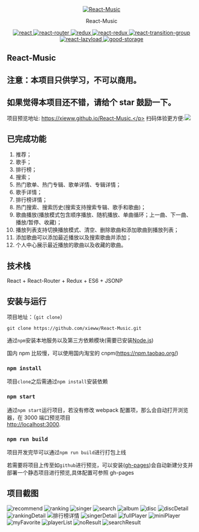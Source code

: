 <p align="center">
    <a href="https://xieww.github.io/React-Music">
        <img src="https://xieww.github.io/React-Music/favicon.ico" alt="React-Music"/>
    </a>
</p>
<p align="center">
    React-Music
</p>
<p align="center">
  <a href="https://github.com/facebook/react">
    <img src="https://img.shields.io/badge/react-v16.2.0-blue.svg" alt="react">
  </a>
  <a href="https://github.com/ReactTraining/react-router">
    <img src="https://img.shields.io/badge/react--router-v4.2.0-blue.svg" alt="react-router">
  </a>
  <a href="https://github.com/reactjs/redux">
    <img src="https://img.shields.io/badge/redux-v3.7.2-blue.svg" alt="redux">
  </a>
  <a href="https://github.com/reactjs/react-redux">
    <img src="https://img.shields.io/badge/react--redux-v5.0.6-blue.svg" alt="react-redux">
  </a>
  <a href="https://github.com/reactjs/react-transition-group">
    <img src="https://img.shields.io/badge/react--transition--group-v2.2.1-blue.svg" alt="react-transition-group">
  </a>
  <a href="https://github.com/jasonslyvia/react-lazyload">
    <img src="https://img.shields.io/badge/react--lazyload-v2.3.0-blue.svg" alt="react-lazyload">
  </a>
  <a href="https://github.com/ustbhuangyi/storage">
    <img src="https://img.shields.io/badge/good--storage-v1.0.1-blue.svg" alt="good-storage">
  </a>
</p>

## React-Music

## 注意：本项目只供学习，不可以商用。

## 如果觉得本项目还不错，请给个 star 鼓励一下。

项目预览地址: https://xieww.github.io/React-Music.</p>
扫码体验更方便:<img src="./screenshot/qr.png">

## 已完成功能

1. 推荐；
2. 歌手；
3. 排行榜；
4. 搜索；
5. 热门歌单、热门专辑、歌单详情、专辑详情；
6. 歌手详情；
7. 排行榜详情；
8. 热门搜索、搜索历史(搜索支持搜索专辑、歌手和歌曲)；
9. 歌曲播放(播放模式包含顺序播放、随机播放、单曲循环；上一曲、下一曲、播放/暂停、收藏)；
10. 播放列表支持切换播放模式、清空、删除歌曲和添加歌曲到播放列表；
11. 添加歌曲可以添加最近播放以及搜索歌曲并添加；
12. 个人中心展示最近播放的歌曲以及收藏的歌曲。

## 技术栈

React + React-Router + Redux + ES6 + JSONP

## 安装与运行

项目地址：（`git clone`）

```shell
git clone https://github.com/xieww/React-Music.git
```

通过`npm`安装本地服务以及第三方依赖模块(需要已安装[Node.js](https://nodejs.org/))

国内 npm 比较慢，可以使用国内淘宝的 cnpm(https://npm.taobao.org/)

### `npm install`

项目`clone`之后需通过`npm install`安装依赖

### `npm start`

通过`npm start`运行项目，若没有修改 webpack 配置项，那么会自动打开浏览器，在 3000 端口预览项目<br>
[http://localhost:3000](http://localhost:3000).

### `npm run build`

项目开发完毕可以通过`npm run build`进行打包上线

若需要将项目上传至如`github`进行预览，可以安装([gh-pages](https://github.com/tschaub/gh-pages))会自动新建分支并部署一个静态项目进行预览,具体配置可参照 gh-pages

## 项目截图

<p>
    <img src="/screenshot/recommend.png" alt="recommend"/>
    <img src="./screenshot/ranking.png" alt="ranking"/>
    <img src="./screenshot/singer.png" alt="singer"/>
    <img src="./screenshot/search.png" alt="search"/>
    <img src="./screenshot/album.png" alt="album"/>
    <img src="./screenshot/disc.png" alt="disc"/>
    <img src="./screenshot/discDetail.png" alt="discDetail"/>
    <img src="./screenshot/rankingDetail.png" alt="rankingDetail"/>
    <img src="./screenshot/rankingDetail01.png" alt="排行榜详情"/>
    <img src="./screenshot/singerDetail.png" alt="singerDetail"/>
    <img src="./screenshot/fullPlayer.png" alt="fullPlayer"/>
    <img src="./screenshot/miniPlayer.png" alt="miniPlayer"/>
    <img src="./screenshot/myFavorite.png" alt="myFavorite"/>
    <img src="./screenshot/playerList.png" alt="playerList"/>
    <img src="./screenshot/noResult.png" alt="noResult"/>
    <img src="./screenshot/searchResult.png" alt="searchResult"/>
  
</p>
